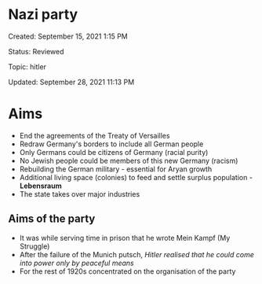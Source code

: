 # Nazi party

Created: September 15, 2021 1:15 PM

Status: Reviewed

Topic: hitler

Updated: September 28, 2021 11:13 PM

# Aims

- End the agreements of the Treaty of Versailles
- Redraw Germany's borders to include all German people
- Only Germans could be citizens of Germany (racial purity)
- No Jewish people could be members of this new Germany (racism)
- Rebuilding the German military - essential for Aryan growth
- Additional living space (colonies) to feed and settle surplus population - **Lebensraum**
- The state takes over major industries

## Aims of the party

- It was while serving time in prison that he wrote Mein Kampf (My Struggle)
- After the failure of the Munich putsch, *Hitler realised that he could come into power only by peaceful means*
- For the rest of 1920s concentrated on the organisation of the party
